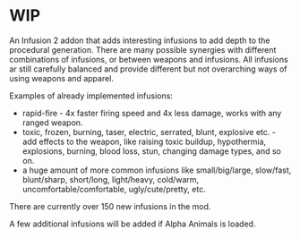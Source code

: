 # WIP
An Infusion 2 addon that adds interesting infusions to add depth to the procedural generation. There are many possible synergies with different combinations of infusions, or between weapons and infusions. All infusions ar still carefully balanced and provide different but not overarching ways of using weapons and apparel. 

Examples of already implemented infusions:
- rapid-fire - 4x faster firing speed and 4x less damage, works with any ranged weapon.
- toxic, frozen, burning, taser, electric, serrated, blunt, explosive etc. - add effects to the weapon, like raising toxic buildup, hypothermia, explosions, burning, blood loss, stun, changing damage types, and so on.
- a huge amount of more common infusions like small/big/large, slow/fast, blunt/sharp, short/long, light/heavy, cold/warm, uncomfortable/comfortable, ugly/cute/pretty, etc.

There are currently over 150 new infusions in the mod.

A few additional infusions will be added if Alpha Animals is loaded.
